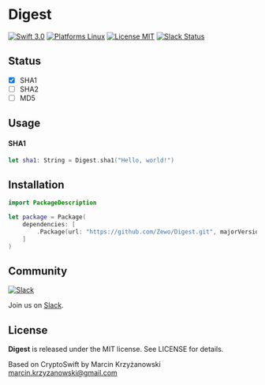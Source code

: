 Digest
========

[![Swift 3.0](https://img.shields.io/badge/Swift-3.0-orange.svg?style=flat)](https://developer.apple.com/swift/)
[![Platforms Linux](https://img.shields.io/badge/Platforms-Linux-lightgray.svg?style=flat)](https://developer.apple.com/swift/)
[![License MIT](https://img.shields.io/badge/License-MIT-blue.svg?style=flat)](https://tldrlegal.com/license/mit-license)
[![Slack Status](https://zewo-slackin.herokuapp.com/badge.svg)](http://slack.zewo.io)

## Status

- [x] SHA1
- [ ] SHA2
- [ ] MD5

## Usage

#### SHA1

```swift
let sha1: String = Digest.sha1("Hello, world!")
```

## Installation

```swift
import PackageDescription

let package = Package(
	dependencies: [
		.Package(url: "https://github.com/Zewo/Digest.git", majorVersion: 0, minor: 0)
	]
)

```

## Community

[![Slack](http://s13.postimg.org/ybwy92ktf/Slack.png)](http://slack.zewo.io)

Join us on [Slack](http://slack.zewo.io).

License
-------

**Digest** is released under the MIT license. See LICENSE for details.

Based on CryptoSwift by Marcin Krzyżanowski <marcin.krzyzanowski@gmail.com>
